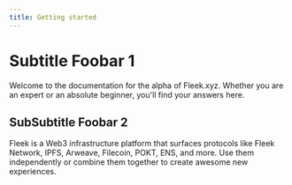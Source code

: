 ```yaml
---
title: Getting started
---
```


# Subtitle Foobar 1

Welcome to the documentation for the alpha of Fleek.xyz. Whether you are an expert or an absolute beginner, you'll find your answers here.

## SubSubtitle Foobar 2

Fleek is a Web3 infrastructure platform that surfaces protocols like Fleek Network, IPFS, Arweave, Filecoin, POKT, ENS, and more. Use them independently or combine them together to create awesome new experiences.
